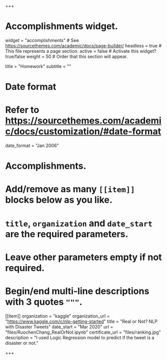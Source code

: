 +++
# Accomplishments widget.
widget = "accomplishments"  # See https://sourcethemes.com/academic/docs/page-builder/
headless = true  # This file represents a page section.
active = false  # Activate this widget? true/false
weight = 50  # Order that this section will appear.

title = "Homework"
subtitle = ""

# Date format
#   Refer to https://sourcethemes.com/academic/docs/customization/#date-format
date_format = "Jan 2006"

# Accomplishments.
#   Add/remove as many `[[item]]` blocks below as you like.
#   `title`, `organization` and `date_start` are the required parameters.
#   Leave other parameters empty if not required.
#   Begin/end multi-line descriptions with 3 quotes `"""`.


[[item]]
  organization = "kaggle"
  organization_url = "https://www.kaggle.com/c/nlp-getting-started"
  title = "Real or Not? NLP with Disaster Tweets"
  date_start = "Mar 2020"
  url = "files/RuochenChang_RealOrNot.ipynb"
  certificate_url = "files/ranking.jpg"
  description = "I used Logic Regression model to predict if the tweet is a disaster or not."

+++
